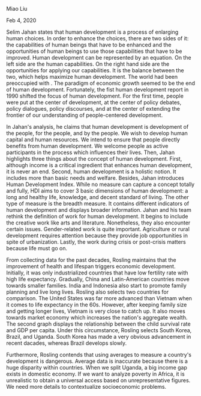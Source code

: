 Miao Liu

Feb 4, 2020

Selim Jahan states that human development is a process of enlarging human choices. In order to enhance the choices, there are two sides of it: the capabilities of human beings that have to be enhanced and the opportunities of human beings to use those capabilities that have to be improved. Human development can be represented by an equation. On the left side are the human capabilities. On the right hand side are the opportunities for applying our capabilities. It is the balance between the two, which helps maximize human development. The world had been preoccupied with . The paradigm of economic growth seemed to be the end of human development. Fortunately, the fist human development report in 1990 shifted the focus of human development. For the first time, people were put at the center of development, at the center of policy debates, policy dialogues, policy discourses, and at the center of extending the frontier of our understanding of people-centered development.

In Jahan's analysis, he claims that human development is development of the people, for the people, and by the people. We wish to develop human capital and human resources. We intend to ensure that people directly benefits from human development. We welcome people as active participants in the process which influences their lives. Then, Jahan highlights three things about the concept of human development. First, although income is a critical ingredient that enhances human development, it is never an end. Second, human development is a holistic notion. It includes more than basic needs and welfare. Besides, Jahan introduces Human Development Index. While no measure can capture a concept totally and fully, HDI aims to cover 3 basic dimensions of human development: a long and healthy life, knowledge, and decent standard of living. The other type of measure is the breadth measure. It contains different indicators of human development and displays broader information. Jahan and his team rethink the definition of work for human development. It begins to include the creative work like arts and literature. Nonetheless, they also encounter certain issues. Gender-related work is quite important. Agriculture or rural development requires attention because they provide job opportunities in spite of urbanization. Lastly, the work during crisis or post-crisis matters because life must go on.


From collecting data for the past decades, Rosling maintains that the improvement of health and lifespan triggers economic development. Initially, it was only industrialized countries that have low fertility rate with high life expectancy. Gradually, China and Latin-American countries move towards smaller families. India and Indonesia also start to promote family planning and live long lives. Rosling also selects two countries for comparison. The United States was far more advanced than Vietnam when it comes to life expectancy in the 60s. However, after keeping family size and getting longer lives, Vietnam is very close to catch up. It also moves towards market economy which increases the nation's aggregate wealth. The second graph displays the relationship between the child survival rate and GDP per capita. Under this circumstance, Rosling selects South Korea, Brazil, and Uganda. South Korea has made a very obvious advancement in recent dacades, whereas Brazil develops slowly. 

Furthermore, Rosling contends that using averages to measure a country's development is dangerous. Average data is inaccurate because there is a huge disparity within countries. When we split Uganda, a big income gap exists in domestic economy. If we want to analyze poverty in Africa, it is unrealistic to obtain a universal access based on unrepresentative figures. We need more details to contextualize socioeconomic problems.
